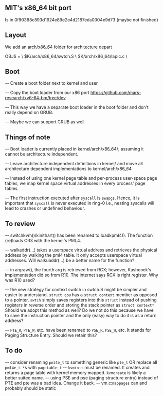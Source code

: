 MIT's x86_64 bit port 
----------------------

Is in 0f90388c893d1924e89e2e4d2187eda0004e9d73 (maybe not finished)

Layout
------

We add an arch/x86_64 folder for architecture depart

OBJS = \ 
  $K/arch/x86_64/swtch.S \ 
  $K/arch/x86_64/lapic.c \ 



Boot
----

-- Create a boot folder next to kernel and user

-- Copy the boot loader from our x86 port 
   https://github.com/mars-research/xv6-64-bm/tree/dev

-- This way we have a separate boot loader in the boot folder and don't 
   really depend on GRUB. 

-- Maybe we can support GRUB as well


Things of note
--------------

-- Boot loader is currently placed in kernel/arch/x86_64/; assuming it cannot
   be architecture independent.

-- Leave architecture independent definitions in kernel/ and move all
   architecture dependent implementations to kernel/arch/x86_64

-- Instead of using one kernel page table and per-process user-space page tables,
   we map kernel space virtual addresses in every process' page tables.

-- The first instruction executed after `syscall` is `swapgs`. Hence, it is important that `syscall`
   is never executed in ring-0 i.e., nesting syscalls will lead to crashes or undefined behaviour.

To review
---------

-- switchkvm()/kinithart() has been renamed to loadkpml4(). The function
   (re)loads CR3 with the kernel's PML4.

-- walkaddr(...) takes a userspace virtual address and retrieves the physical address
   by walking the pml4 table. It only accepts userspace virtual addresses. Will walkuaddr(...)
   be a better name for the function?

-- in argraw(), the fourth arg is retrieved from RCX; however, Kashooek's implementation did so
   from R10. The internet says RCX is right register. Why was R10 used?

-- the new strategy for context switch in swtch.S might be simpler and easier to understand.
   `struct cpu` has a `struct context` member as opposed to a pointer. `swtch` simply saves
   registers into this `struct` instead of pushing registers in reverse order and storing
   the stack pointer as `struct context*`
   Should we adopt this method as well? Do we not do this because we have to save the
   instruction pointer and the only (easy) way to do it is as a return address?

-- `PTE_R`, `PTE_W`, etc. have been renamed to `PSE_R`, `PSE_W`, etc. It
   stands for Paging Structure Entry. Should we retain this?

To do
-----

-- consider renaming `pml4e_t` to something generic like `pte_t` OR replace 
   all `pml4e_t *`s with `pagetable_t`
-- `kvminit` must be renamed. It creates and returns a page table with kernel
   memory mapped. `kvmcreate` is likely a better suited name.
-- using PSE and pse (paging structure entry) instead of PTE and pte was a
   bad idea. Change it back.
-- vm.c:`mappages` can and probably should be static
